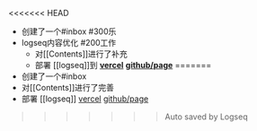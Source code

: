 <<<<<<< HEAD
- 创建了一个#inbox #300乐
- logseq内容优化 #200工作
	- 对[[Contents]]进行了补充
	- 部署 [[logseq]]到     **[vercel](https://logseq-three.vercel.app/#/page/README)**        **[github/page](https://cabrag.github.io/logseq/)**
=======
- 创建了一个#inbox
- 对[[Contents]]进行了完善
- 部署 [[logseq]]  [vercel](https://logseq-three.vercel.app/#/page/README) [github/page](https://cabrag.github.io/logseq/)
>>>>>>> Auto saved by Logseq
